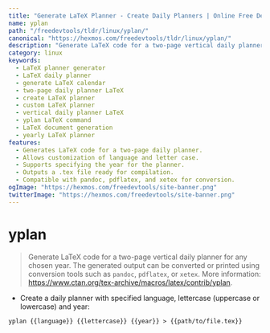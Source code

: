 ```yaml
---
title: "Generate LaTeX Planner - Create Daily Planners | Online Free DevTools by Hexmos"
name: yplan
path: "/freedevtools/tldr/linux/yplan/"
canonical: "https://hexmos.com/freedevtools/tldr/linux/yplan/"
description: "Generate LaTeX code for a two-page vertical daily planner with yplan. Customize language, lettercase, and year. Free online tool, no registration required."
category: linux
keywords:
  - LaTeX planner generator
  - LaTeX daily planner
  - generate LaTeX calendar
  - two-page daily planner LaTeX
  - create LaTeX planner
  - custom LaTeX planner
  - vertical daily planner LaTeX
  - yplan LaTeX command
  - LaTeX document generation
  - yearly LaTeX planner
features:
  - Generates LaTeX code for a two-page daily planner.
  - Allows customization of language and letter case.
  - Supports specifying the year for the planner.
  - Outputs a .tex file ready for compilation.
  - Compatible with pandoc, pdflatex, and xetex for conversion.
ogImage: "https://hexmos.com/freedevtools/site-banner.png"
twitterImage: "https://hexmos.com/freedevtools/site-banner.png"
---
```


# yplan

> Generate LaTeX code for a two-page vertical daily planner for any chosen year.
> The generated output can be converted or printed using conversion tools such as `pandoc`, `pdflatex`, or `xetex`.
> More information: <https://www.ctan.org/tex-archive/macros/latex/contrib/yplan>.

- Create a daily planner with specified language, lettercase (uppercase or lowercase) and year:

`yplan {{language}} {{lettercase}} {{year}} > {{path/to/file.tex}}`
